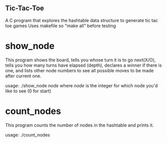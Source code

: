 ## Tic-Tac-Toe
A C program that explores the hashtable data structure to generate tic tac toe games
Uses makefile so "make all" before testing

# show_node
This program shows the board, tells you whose turn it is to go next(X/O), tells you how many turns have elapsed (depth), declares a winner if there is one, and lists other node numbers to see all possible moves to be made after current one. 

usage: ./show_node *node*
where *node* is the integer for which node you'd like to see (0 for start)

# count_nodes
This program counts the number of nodes in the hashtable and prints it. 

usage: ./count_nodes
